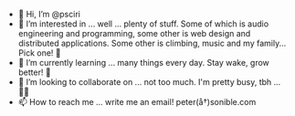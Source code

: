 - 👋 Hi, I’m @psciri
- 👀 I’m interested in ... well ... plenty of stuff. Some of which is audio engineering and programming, some other is web design and distributed applications. Some other is climbing, music and my family... Pick one! 😬
- 🌱 I’m currently learning ... many things every day. Stay wake, grow better! 🚀
- 💞️ I’m looking to collaborate on ... not too much. I'm pretty busy, tbh ... 🤷‍♂️
- 📫 How to reach me ... write me an email! peter(å†)sonible.com

<!---
psciri/psciri is a ✨ special ✨ repository because its `README.md` (this file) appears on your GitHub profile.
You can click the Preview link to take a look at your changes.
--->
